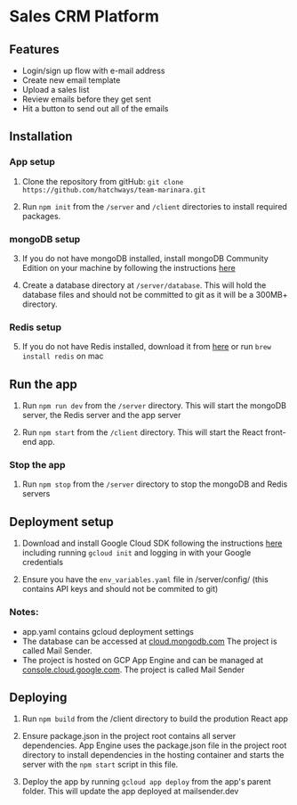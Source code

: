 # Sales CRM Platform

## Features

- Login/sign up flow with e-mail address
- Create new email template
- Upload a sales list
- Review emails before they get sent
- Hit a button to send out all of the emails

## Installation

### App setup

1. Clone the repository from gitHub: `git clone https://github.com/hatchways/team-marinara.git`

2. Run `npm init` from the `/server` and `/client` directories to install required packages.

### mongoDB setup

3. If you do not have mongoDB installed, install mongoDB Community Edition on your machine by following the instructions [here](https://docs.mongodb.com/manual/installation/)

4. Create a database directory at `/server/database`. This will hold the database files and should not be committed to git as it will be a 300MB+ directory.

### Redis setup

5. If you do not have Redis installed, download it from [here](https://redis.io/download) or run `brew install redis` on mac

## Run the app

1. Run `npm run dev` from the `/server` directory. This will start the mongoDB server, the Redis server and the app server

2. Run `npm start` from the `/client` directory. This will start the React front-end app.

### Stop the app

1. Run `npm stop` from the `/server` directory to stop the mongoDB and Redis servers

## Deployment setup

1. Download and install Google Cloud SDK following the instructions [here](https://cloud.google.com/sdk/docs#mac) including running `gcloud init` and logging in with your Google credentials

2. Ensure you have the `env_variables.yaml` file in /server/config/ (this contains API keys and should not be commited to git)

### Notes:

- app.yaml contains gcloud deployment settings
- The database can be accessed at [cloud.mongodb.com](cloud.mongodb.com) The project is called Mail Sender.
- The project is hosted on GCP App Engine and can be managed at [console.cloud.google.com](console.cloud.google.com). The project is called Mail Sender

## Deploying

1. Run `npm build` from the /client directory to build the prodution React app

2. Ensure package.json in the project root contains all server dependencies. App Engine uses the package.json file in the project root directory to install dependencies in the hosting container and starts the server with the `npm start` script in this file.

3. Deploy the app by running `gcloud app deploy` from the app's parent folder. This will update the app deployed at mailsender.dev

